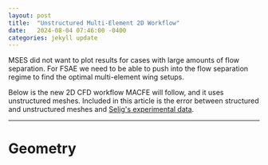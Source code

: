 ```yaml
---
layout: post
title:  "Unstructured Multi-Element 2D Workflow"
date:   2024-08-04 07:46:00 -0400
categories: jekyll update
---
```

MSES did not want to plot results for cases with large amounts of flow separation. For FSAE we need to be able to push into the flow separation regime to find the optimal multi-element wing setups.

Below is the new 2D CFD workflow MACFE will follow, and it uses unstructured meshes. Included in this article is the error between structured and unstructured meshes and [Selig's experimental data](https://m-selig.ae.illinois.edu/pd.html).

---
# Geometry